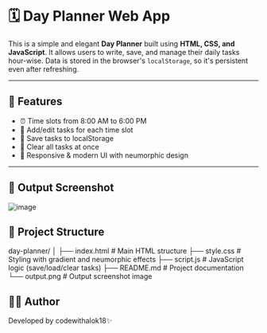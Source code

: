 # 🗓️ Day Planner Web App

This is a simple and elegant **Day Planner** built using **HTML, CSS, and JavaScript**. It allows users to write, save, and manage their daily tasks hour-wise. Data is stored in the browser's `localStorage`, so it's persistent even after refreshing.

---

## 🚀 Features

- ⏰ Time slots from 8:00 AM to 6:00 PM
- 📝 Add/edit tasks for each time slot
- 💾 Save tasks to localStorage
- 🧹 Clear all tasks at once
- 🌈 Responsive & modern UI with neumorphic design

---

## 📸 Output Screenshot

![image](https://github.com/user-attachments/assets/6bd73aab-93ee-4197-80df-6120bcd263c4)

## 📁 Project Structure

day-planner/
│
├── index.html # Main HTML structure
├── style.css # Styling with gradient and neumorphic effects
├── script.js # JavaScript logic (save/load/clear tasks)
├── README.md # Project documentation
└── output.png # Output screenshot image

## 👨‍💻 Author

Developed by codewithalok18✨  
